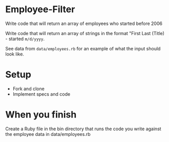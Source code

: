 # Employee-Filter

Write code that will return an array of employees who started before 2006

Write code that will return an array of strings in the format "First Last (Title) - started `m/d/yyyy`.

See data from `data/employees.rb` for an example of what the input should look like.

# Setup

* Fork and clone
* Implement specs and code

# When you finish

Create a Ruby file in the bin directory that runs the code you write against the employee data in data/employees.rb